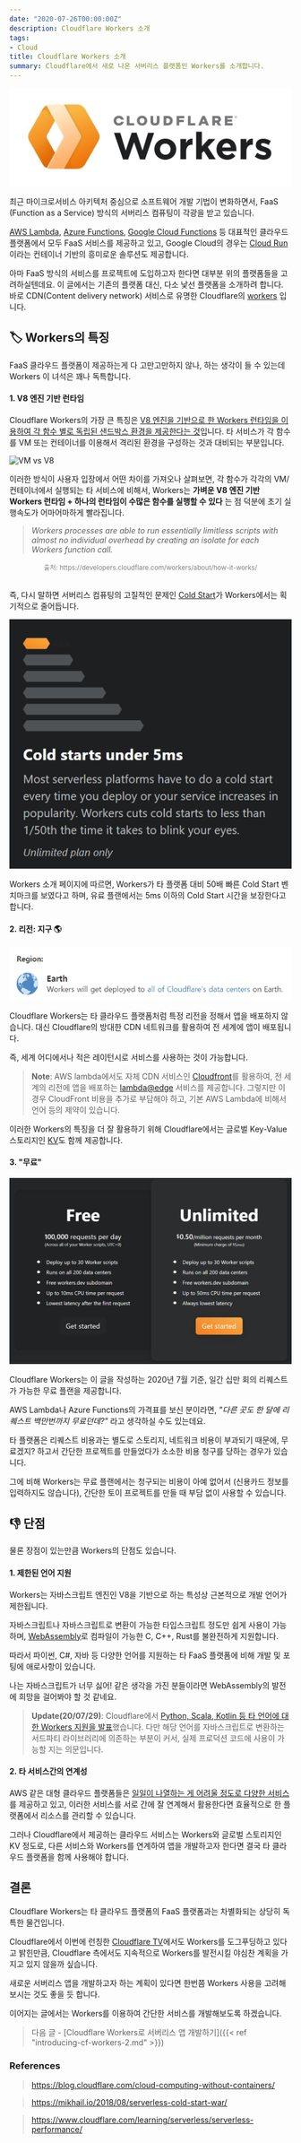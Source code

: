 ```yaml
---
date: "2020-07-26T00:00:00Z"
description: Cloudflare Workers 소개
tags:
- Cloud
title: Cloudflare Workers 소개
summary: Cloudflare에서 새로 나온 서버리스 플랫폼인 Workers를 소개합니다.
---
```


![Workers Logo](/assets/post_images/cloudflare_workers_logo.jpg)

최근 마이크로서비스 아키텍처 중심으로 소프트웨어 개발 기법이 변화하면서,
FaaS (Function as a Service) 방식의 서버리스 컴퓨팅이 각광을 받고 있습니다.

[AWS Lambda](https://aws.amazon.com/ko/lambda/), [Azure Functions](https://azure.microsoft.com/ko-kr/services/functions/), [Google Cloud Functions](https://cloud.google.com/functions) 등 대표적인 클라우드 플랫폼에서
모두 FaaS 서비스를 제공하고 있고,
Google Cloud의 경우는 [Cloud Run](https://cloud.google.com/run?hl=ko)이라는 컨테이너 기반의 흥미로운 솔루션도 제공합니다.

아마 FaaS 방식의 서비스를 프로젝트에 도입하고자 한다면 대부분 위의 플랫폼들을 고려하실텐데요.
이 글에서는 기존의 플랫폼 대신, 다소 낯선 플랫폼을 소개하려 합니다.
바로 CDN(Content delivery network) 서비스로 유명한 Cloudflare의 [workers](https://workers.cloudflare.com/) 입니다.

## 🏷️ Workers의 특징

FaaS 클라우드 플랫폼이 제공하는게 다 고만고만하지 않나,
하는 생각이 들 수 있는데 Workers 이 녀석은 꽤나 독특합니다.

#### 1. V8 엔진 기반 런타임

Cloudflare Workers의 가장 큰 특징은 [V8 엔진을 기반으로 한 Workers 런타임을 이용하여 각 함수 별로 독립된 샌드박스 환경을 제공한다는 것](https://developers.cloudflare.com/workers/about/how-it-works/)입니다. 타 서비스가 각 함수를 VM 또는 컨테이너를 이용해서 격리된 환경을 구성하는 것과 대비되는 부분입니다.

![VM vs V8](https://developers.cloudflare.com/workers/about/media/isolates.png)

이러한 방식이 사용자 입장에서 어떤 차이를 가져오나 살펴보면, 각 함수가 각각의 VM/컨테이너에서 실행되는 타 서비스에 비해서, Workers는 __가벼운 V8 엔진 기반 Workers 런타임 + 하나의 런타임이 수많은 함수를 실행할 수 있다__ 는 점 덕분에 초기 실행속도가 어마어마하게 빨라집니다.

> _Workers processes are able to run essentially limitless scripts with almost no individual overhead by creating an isolate for each Workers function call._

<div style="text-align: center;">
	<span style="color:grey"><small>출처: https://developers.cloudflare.com/workers/about/how-it-works/</small></span>
</div>
<br/>

즉, 다시 말하면 서버리스 컴퓨팅의 고질적인 문제인 [Cold Start](https://mikhail.io/serverless/coldstarts/big3/)가 Workers에서는 획기적으로 줄어듭니다.

![Workers Logo](/assets/post_images/cloudflare_workers_cold_start.PNG)

Workers 소개 페이지에 따르면, Workers가 타 플랫폼 대비 50배 빠른 Cold Start 벤치마크를 보였다고 하며, 유료 플랜에서는 5ms 이하의 Cold Start 시간을 보장한다고 합니다.

#### 2. 리전: 지구 🌎

![Workers Region](/assets/post_images/cloudflare_workers_region.PNG)

Cloudflare Workers는 타 클라우드 플랫폼처럼 특정 리전을 정해서 앱을 배포하지 않습니다.
대신 Cloudflare의 방대한 CDN 네트워크를 활용하여 전 세계에 앱이 배포됩니다.

즉, 세계 어디에서나 적은 레이턴시로 서비스를 사용하는 것이 가능합니다.

> __Note__: AWS lambda에서도 자체 CDN 서비스인 [Cloudfront](https://aws.amazon.com/ko/cloudfront/)를 활용하여,
전 세계의 리전에 앱을 배포하는
[lambda@edge](https://docs.aws.amazon.com/lambda/latest/dg/lambda-edge.html) 서비스를 제공합니다.
그렇지만 이 경우 CloudFront 비용을 추가로 부담해야 하고,
기본 AWS Lambda에 비해서 언어 등의 제약이 있습니다.

이러한 Workers의 특징을 더 잘 활용하기 위해 Cloudflare에서는 글로벌 Key-Value 스토리지인 [KV](https://developers.cloudflare.com/workers/reference/storage)도 함께 제공합니다.

#### 3. "무료"

![Workers Logo](/assets/post_images/cloudflare_workers_pricing.PNG)

Cloudflare Workers는 이 글을 작성하는 2020년 7월 기준, 일간 십만 회의 리퀘스트가 가능한 무료 플랜을 제공합니다.

AWS Lambda나 Azure Functions의 가격표를 보신 분이라면, _"다른 곳도 한 달에 리퀘스트 백만번까지 무료던데?"_ 라고 생각하실 수도 있는데요.

타 플랫폼은 리퀘스트 비용과는 별도로 스토리지, 네트워크 비용이 부과되기 때문에,
무료겠지? 하고서 간단한 프로젝트를 만들었다가 소소한 비용 청구를 당하는 경우가 있습니다.

그에 비해 Workers는 무료 플랜에서는 청구되는 비용이 아예 없어서 (신용카드 정보를 입력하지도 않습니다),
간단한 토이 프로젝트를 만들 때 부담 없이 사용할 수 있습니다.

## 👎 단점

물론 장점이 있는만큼 Workers의 단점도 있습니다.

#### 1. 제한된 언어 지원

Workers는 자바스크립트 엔진인 V8을 기반으로 하는 특성상 근본적으로 개발 언어가 제한됩니다.

자바스크립트나 자바스크립트로 변환이 가능한 타입스크립트 정도만 쉽게 사용이 가능하며,
[WebAssembly](https://webassembly.org/)로 컴파일이 가능한 C, C++, Rust를 불완전하게 지원합니다.

따라서 파이썬, C#, 자바 등 다양한 언어를 지원하는 타 FaaS 플랫폼에 비해 개발 및 포팅에 애로사항이 있습니다.  

나는 자바스크립트가 너무 싫어! 같은 생각을 가진 분들이라면 WebAssembly의 발전에 희망을 걸어봐야 할 것 같네요.

> __Update(20/07/29)__: Cloudflare에서 [Python, Scala, Kotlin 등 타 언어에 대한 Workers 지원을 발표](https://blog.cloudflare.com/cloudflare-workers-announces-broad-language-support/)했습니다.
다만 해당 언어를 자바스크립트로 변환하는 서드파티 라이브러리에 의존하는 부분이 커서, 실제 프로덕션 코드에 사용이 가능할 지는 의문입니다.

#### 2. 타 서비스간의 연계성

AWS 같은 대형 클라우드 플랫폼들은 [일일이 나열하는 게 어려울 정도로 다양한 서비스](https://adayinthelifeof.nl/2020/05/20/aws.html)를 제공하고 있고,
이러한 서비스를 서로 간에 잘 연계해서 활용한다면 효율적으로 한 플랫폼에서 리소스를 관리할 수 있습니다.

그러나 Cloudflare에서 제공하는 클라우드 서비스는 Workers와 글로벌 스토리지인 KV 정도로,
다른 서비스와 Workers를 연계하여 앱을 개발하고자 한다면 결국 타 클라우드 플랫폼을 함께 사용해야 합니다.

## 결론

Cloudflare Workers는 타 클라우드 플랫폼의 FaaS 플랫폼과는 차별화되는 상당히 독특한 물건입니다.

Cloudflare에서 이번에 런칭한 [Cloudflare TV](https://cloudflare.tv/live)에서도 Workers를 도그푸딩하고 있다고 밝힌만큼,
Cloudflare 측에서도 지속적으로 Workers를 발전시킬 야심찬 계획을 가지고 있지 않을까 싶습니다.

새로운 서버리스 앱을 개발하고자 하는 계획이 있다면 한번쯤 Workers 사용을 고려해보시는 것도 좋을 듯 합니다.

이어지는 글에서는 Workers를 이용하여 간단한 서비스를 개발해보도록 하겠습니다.

> 다음 글 - [Cloudflare Workers로 서버리스 앱 개발하기]({{< ref "introducing-cf-workers-2.md" >}})

### References

> https://blog.cloudflare.com/cloud-computing-without-containers/

> https://mikhail.io/2018/08/serverless-cold-start-war/

> https://www.cloudflare.com/learning/serverless/serverless-performance/
